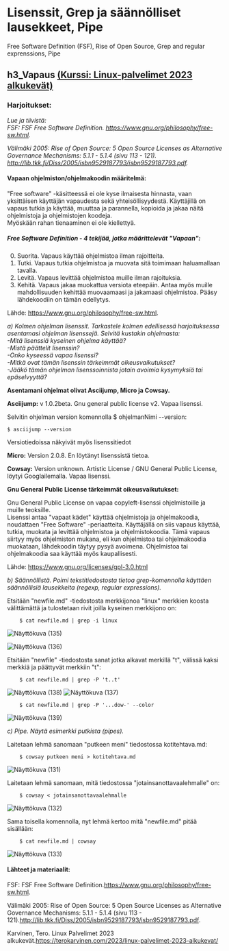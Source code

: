 # Lisenssit, Grep ja säännölliset lausekkeet, Pipe

Free Software Definition (FSF), Rise of Open Source, Grep and regular exprenssions, Pipe

## h3_Vapaus [(Kurssi: Linux-palvelimet 2023 alkukevät)](https://terokarvinen.com/2023/linux-palvelimet-2023-alkukevat/)

### Harjoitukset: 

*Lue ja tiivistä:*  
*FSF: FSF Free Software Definition. https://www.gnu.org/philosophy/free-sw.html.*

*Välimäki 2005: Rise of Open Source: 5 Open Source Licenses as Alternative Governance Mechanisms: 5.1.1 - 5.1.4 (sivu 113 - 121). http://lib.tkk.fi/Diss/2005/isbn9529187793/isbn9529187793.pdf.*    
<!--<br></br>-->

#### Vapaan ohjelmiston/ohjelmakoodin määritelmä:  
"Free software" -käsitteessä ei ole kyse ilmaisesta hinnasta, vaan yksittäisen käyttäjän vapaudesta sekä yhteisöllisyydestä. 
Käyttäjillä on vapaus tutkia ja käyttää, muuttaa ja parannella, kopioida ja jakaa näitä ohjelmistoja ja ohjelmistojen koodeja.  
Myöskään rahan tienaaminen ei ole kiellettyä.

##### Free Software Definition - 4 tekijää, jotka määrittelevät "Vapaan": 
0. Suorita. Vapaus käyttää ohjelmistoa ilman rajoitteita. 
1. Tutki. Vapaus tutkia ohjelmistoa ja muovata sitä toimimaan haluamallaan tavalla.
2. Levitä. Vapaus levittää ohjelmistoa muille ilman rajoituksia. 
3. Kehitä. Vapaus jakaa muokattua versiota eteepäin. Antaa myös muille mahdollisuuden kehittää muovaamaasi ja jakamaasi ohjelmistoa.
Pääsy lähdekoodiin on tämän edellytys. 

Lähde: https://www.gnu.org/philosophy/free-sw.html.


*a) Kolmen ohjelman lisenssit. Tarkastele kolmen edellisessä harjoituksessa asentamasi ohjelman lisenssejä. Selvitä kustakin ohjelmasta:  
-Mitä lisenssiä kyseinen ohjelma käyttää?  
-Mistä päättelit lisenssin?  
-Onko kyseessä vapaa lisenssi?  
-Mitkä ovat tämän lisenssin tärkeimmät oikeusvaikutukset?  
-Jääkö tämän ohjelman lisenssoinnista jotain avoimia kysymyksiä tai epäselvyyttä?*    

**Asentamani ohjelmat olivat Asciijump, Micro ja Cowsay.**   

**Asciijump:** v 1.0.2beta. Gnu general public license v2. Vapaa lisenssi.  

Selvitin ohjelman version komennolla $ ohjelmanNimi --version:  

    $ asciijump --version
  
Versiotiedoissa näkyivät myös lisenssitiedot  

**Micro:** Version 2.0.8. En löytänyt lisenssistä tietoa.

**Cowsay:** Version unknown. 	Artistic License / GNU General Public License, löytyi Googlailemalla. Vapaa lisenssi.

**Gnu General Public License tärkeimmät oikeusvaikutukset:**  

Gnu General Public License on vapaa copyleft-lisenssi ohjelmistoille ja muille teoksille.  
Lisenssi antaa "vapaat kädet" käyttää ohjelmistoja ja ohjelmakoodia, noudattaen "Free Software" -periaatteita. Käyttäjällä on siis vapaus käyttää, tutkia, muokata ja levittää ohjelmistoa ja ohjelmistokoodia. Tämä vapaus siirtyy myös ohjelmiston mukana, eli kun ohjelmistoa tai ohjelmakoodia muokataan, lähdekoodin täytyy pysyä avoimena. Ohjelmistoa tai ohjelmakoodia saa käyttää myös kaupallisesti.  

Lähde: https://www.gnu.org/licenses/gpl-3.0.html  



*b) Säännöllistä. Poimi tekstitiedostosta tietoa grep-komennolla käyttäen säännöllisiä lausekkeita (regexp, regular expressions).*  

Etsitään "newfile.md" -tiedostosta merkkijonoa "linux" merkkien koosta välittämättä ja tulostetaan rivit joilla kyseinen merkkijono on:  

        $ cat newfile.md | grep -i linux
        
![Näyttökuva (135)](https://user-images.githubusercontent.com/118609353/214702315-947f3ada-4c9b-4667-b5b3-fdbad49bd0e4.png)  

![Näyttökuva (136)](https://user-images.githubusercontent.com/118609353/214702769-dc656355-98c9-4509-b79b-7f6da6a4a0eb.png)  

Etsitään "newfile" -tiedostosta sanat jotka alkavat merkillä "t", välissä kaksi merkkiä ja päättyvät merkkiin "t":  

        $ cat newfile.md | grep -P 't..t'  
        
![Näyttökuva (138)](https://user-images.githubusercontent.com/118609353/214705560-e09a3fb8-cbe4-4589-b1b8-899d037ae6f3.png)
![Näyttökuva (137)](https://user-images.githubusercontent.com/118609353/214705731-ebca87bf-f0ea-4a40-9aa0-e41c417b6617.png)

        $ cat newfile.md | grep -P '...dow-' --color
        

![Näyttökuva (139)](https://user-images.githubusercontent.com/118609353/214706870-8810c638-107f-48f7-9a8d-92b895445cb3.png)


*c) Pipe. Näytä esimerkki putkista (pipes).*  

Laitetaan lehmä sanomaan "putkeen meni" tiedostossa kotitehtava.md:  

        $ cowsay putkeen meni > kotitehtava.md
        
![Näyttökuva (131)](https://user-images.githubusercontent.com/118609353/214697389-29762f73-1018-4d9a-8e94-b623047e73ed.png)  

Laitetaan lehmä sanomaan, mitä tiedostossa "jotainsanottavaalehmalle" on:  

        $ cowsay < jotainsanottavaalehmalle
        
![Näyttökuva (132)](https://user-images.githubusercontent.com/118609353/214698435-a4cf0eae-52c8-40e1-83ed-03c0b4defd3b.png)  

Sama toisella komennolla, nyt lehmä kertoo mitä "newfile.md" pitää sisällään:  

        $ cat newfile.md | cowsay
 
![Näyttökuva (133)](https://user-images.githubusercontent.com/118609353/214699583-fd17b64a-aa53-437b-9195-3a2128ebcd11.png)  




#### Lähteet ja materiaalit:  
FSF: FSF Free Software Definition.https://www.gnu.org/philosophy/free-sw.html.  

Välimäki 2005: Rise of Open Source: 5 Open Source Licenses as Alternative Governance Mechanisms: 5.1.1 - 5.1.4 (sivu 113 - 121).http://lib.tkk.fi/Diss/2005/isbn9529187793/isbn9529187793.pdf.  

Karvinen, Tero. Linux Palvelimet 2023 alkukevät.https://terokarvinen.com/2023/linux-palvelimet-2023-alkukevat/
